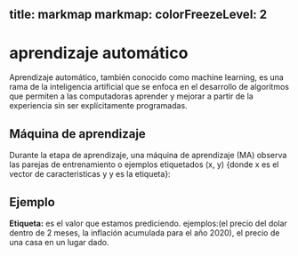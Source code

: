 title: markmap
markmap:
  colorFreezeLevel: 2
---

# aprendizaje automático

Aprendizaje automático, también conocido como machine learning, es una rama de la inteligencia artificial que se enfoca en el desarrollo de algoritmos que permiten a las computadoras aprender y mejorar a partir de la experiencia sin ser explícitamente programadas.

## Máquina de aprendizaje

Durante la etapa de aprendizaje, una máquina de aprendizaje (MA) observa las parejas de entrenamiento o ejemplos etiquetados (x, y) {donde x es el vector de caracteristicas y y es la etiqueta}:

## Ejemplo

**Etiqueta:** es el valor que estamos prediciendo. ejemplos:(el precio del dolar dentro de 2 meses, la inflación acumulada para el año 2020), el precio de una casa en un lugar dado.